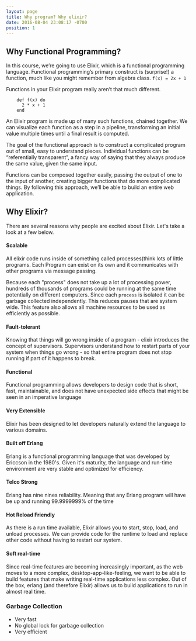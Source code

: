 ```yaml
---
layout: page
title: Why program? Why elixir?
date: 2016-08-04 23:08:17 -0700
position: 1
---
```


## Why Functional Programming?
  In this course, we’re going to use Elixir, which is a functional programming language. Functional programming’s primary construct is (surprise!) a function, much like you might remember from algebra class.
  `f(x) = 2x + 1`

  Functions in your Elixir program really aren’t that much different.

  ```
      def f(x) do
        2 * x + 1
      end
  ```

  An Elixir program is made up of many such functions, chained together. We can visualize each function as a step in a pipeline, transforming an initial value multiple times until a final result is computed.

  The goal of the functional approach is to construct a complicated program out of small, easy to understand pieces. Individual functions can be “referentially transparent”, a fancy way of saying that they always produce the same value, given the same input.

  Functions can be composed together easily, passing the output of one to the input of another, creating bigger functions that do more complicated things. By following this approach, we’ll be able to build an entire web application.


## Why Elixir?

There are several reasons why people are excited about Elixir. Let's take a look at a few below.

#### Scalable

All elixir code runs inside of something called processes(think lots of little programs. Each Program can exist on its own and it communicates with other programs via message passing.

Because each "process" does not take up a lot of processing power, hundreds of thousands of programs could be running at the same time potentially on different computers. Since each `process` is isolated it can be garbage collected independently. This reduces pauses that are system wide. This feature also allows all machine resources to be used as efficiently as possible.

#### Fault-tolerant

Knowing that things will go wrong inside of a program - elixir introduces the concept of supervisors. Supervisors understand how to restart parts of your system when things go wrong - so that entire program does not stop running if part of it happens to break.

#### Functional

Functional programming allows developers to design code that is short, fast, maintainable, and does not have unexpected side effects that might be seen in an imperative language

#### Very Extensible

Elixir has been designed to let developers naturally extend the language to various domains.

#### Built off Erlang

Erlang is a functional programming language that was developed by Ericcson in the 1980's. Given it's maturity, the language and run-time environment are very stable and optimized for efficiency.

#### Telco Strong

Erlang has nine nines reliability. Meaning that any Erlang program will have be up and running 99.9999999% of the time

#### Hot Reload Friendly

As there is a run time available, Elixir allows you to start, stop, load, and unload processes. We can provide code for the runtime to load and replace other code without having to restart our system.

#### Soft real-time

Since real-time features are becoming increasingly important, as the web moves to a more complex, desktop-app-like-feeling, we want to be able to build features that make writing real-time applications less complex. Out of the box, erlang (and therefore Elixir) allows us to build applications to run in almost real time.

### Garbage Collection

* Very fast
* No global lock for garbage collection
* Very efficient
